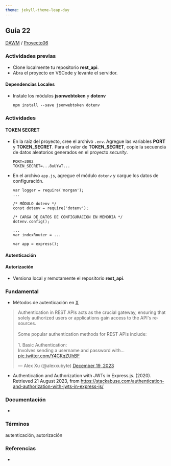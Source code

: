 ```yaml
---
theme: jekyll-theme-leap-day
---
```


## Guía 22

[DAWM](/DAWM/) / [Proyecto06](/DAWM/proyectos/2023/proyecto06)

### Actividades previas

* Clone localmente tu repositorio **rest_api**.
* Abra el proyecto en VSCode y levante el servidor.

#### Dependencias Locales

* Instale los módulos **jsonwebtoken** y **dotenv** 

  ```command
  npm install --save jsonwebtoken dotenv
  ```

### Actividades

#### TOKEN SECRET

* En la raíz del proyecto, cree el archivo `.env`. Agregue las variables **PORT** y **TOKEN_SECRET**. Para el valor de  **TOKEN_SECRET**, copie la secuencia de datos aleatorios generados en el proyecto _security_.

  ```
  PORT=3002
  TOKEN_SECRET=...8uUYwT...
  ```

* En el archivo `app.js`, agregue el módulo `dotenv` y cargue los datos de configuración.

  ```text
  var logger = require('morgan');
  ...

  /* MÓDULO dotenv */
  const dotenv = require('dotenv');

  /* CARGA DE DATOS DE CONFIGURACION EN MEMORIA */
  dotenv.config();

  ...
  var indexRouter = ...

  var app = express();
  ```

#### Autenticación

#### Autorización

* Versiona local y remotamente el repositorio **rest_api**.

### Fundamental

* Métodos de autenticación en [X](https://twitter.com/alexxubyte/status/1737151765097951544)

<blockquote class="twitter-tweet" data-media-max-width="560"><p lang="en" dir="ltr">Authentication in REST APIs acts as the crucial gateway, ensuring that solely authorized users or applications gain access to the API&#39;s resources.<br><br>Some popular authentication methods for REST APIs include:<br><br>1. Basic Authentication: <br>Involves sending a username and password with… <a href="https://t.co/Y4CKqZUhBF">pic.twitter.com/Y4CKqZUhBF</a></p>&mdash; Alex Xu (@alexxubyte) <a href="https://twitter.com/alexxubyte/status/1737151765097951544?ref_src=twsrc%5Etfw">December 19, 2023</a></blockquote> <script async src="https://platform.twitter.com/widgets.js" charset="utf-8"></script>

* Authentication and Authorization with JWTs in Express.js. (2020). Retrieved 21 August 2023, from https://stackabuse.com/authentication-and-authorization-with-jwts-in-express-js/


### Documentación

* 

### Términos

autenticación, autorización

### Referencias

* 